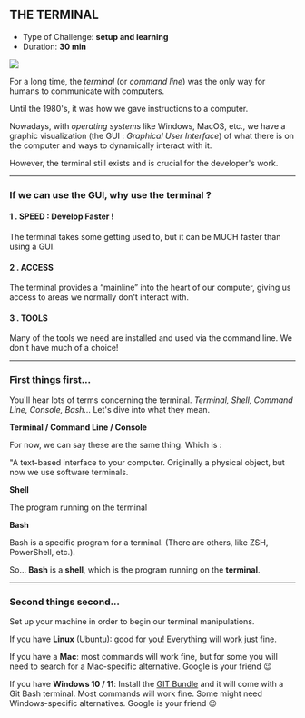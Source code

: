## THE TERMINAL

- Type of Challenge: **setup and learning**
- Duration: **30 min**

![](https://www.freecodecamp.org/news/content/images/2022/03/image_13b2c80d-a2d6-4429-8ca6-f053340897cc.png)

For a long time, the _terminal_ (or _command line_) was the only way for humans to communicate with computers.

Until the 1980's, it was how we gave instructions to a computer.

Nowadays, with _operating systems_ like Windows, MacOS, etc., we have a graphic visualization (the GUI : _Graphical User Interface_) of what there is on the computer and ways to dynamically interact with it.

However, the terminal still exists and is crucial for the developer's work.

---

### If we can use the GUI, why use the terminal ?

#### 1 . SPEED : Develop Faster !

The terminal takes some getting used to, but it can be MUCH faster than using a GUI.

#### 2 . ACCESS

The terminal provides a “mainline” into the heart of our computer, giving us access to areas we normally don't interact with.

#### 3 . TOOLS

Many of the tools we need are installed and used via the command line. We don't have much of a choice!

---

### First things first…

You'll hear lots of terms concerning the terminal. _Terminal, Shell, Command Line, Console, Bash…_ Let's dive into what they mean.

**Terminal / Command Line / Console**

For now, we can say these are the same thing. Which is :

"A text-based interface to your computer. Originally a physical object, but now we use software terminals.

**Shell**

The program running on the terminal

**Bash**

Bash is a specific program for a terminal. (There are others, like ZSH, PowerShell, etc.).

So… **Bash** is a **shell**, which is the program running on the **terminal**.

---

### Second things second…

Set up your machine in order to begin our terminal manipulations.

If you have **Linux** (Ubuntu): good for you! Everything will work just fine.

If you have a **Mac**: most commands will work fine, but for some you will need to search for a Mac-specific alternative. Google is your friend 😉

If you have **Windows 10 / 11**: Install the [GIT Bundle](https://git-scm.com/download/win) and it will come with a Git Bash terminal. Most commands will work fine. Some might need Windows-specific alternatives. Google is your friend 😉
